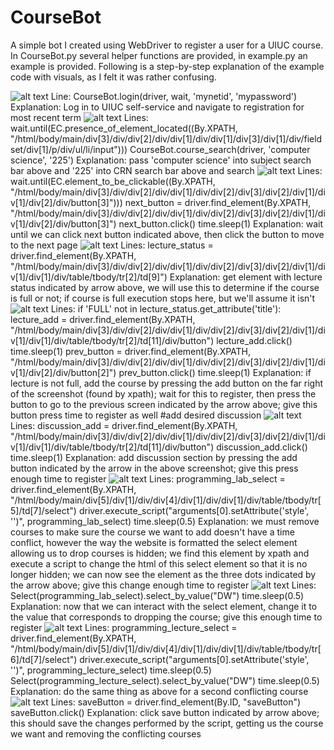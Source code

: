 # CourseBot
A simple bot I created using WebDriver to register a user for a UIUC course. In CourseBot.py several helper functions are provided, in example.py an example is provided.
Following is a step-by-step explanation of the example code with visuals, as I felt it was rather confusing.

![alt text](https://github.com/mschmitt-17/CourseBot/tree/main/imgs/loginscreen.png?raw=true)
Line:   CourseBot.login(driver, wait, 'mynetid', 'mypassword')
Explanation:    Log in to UIUC self-service and navigate to registration for most recent term
![alt text](https://github.com/mschmitt-17/CourseBot/tree/main/imgs/registrationscreen.png?raw=true)
Lines:  wait.until(EC.presence_of_element_located((By.XPATH, "/html/body/main/div[3]/div/div[2]/div/div[1]/div/div[1]/div[3]/div[1]/div/fieldset/div[1]/p/div/ul/li/input")))
        CourseBot.course_search(driver, 'computer science', '225')
Explanation:    pass 'computer science' into subject search bar above and '225' into CRN search bar above and search
![alt text](https://github.com/mschmitt-17/CourseBot/tree/main/imgs/nextbutton.png?raw=true)
Lines:  wait.until(EC.element_to_be_clickable((By.XPATH, "/html/body/main/div[3]/div/div[2]/div/div[1]/div/div[2]/div[3]/div[2]/div[1]/div[1]/div[2]/div/button[3]")))
        next_button = driver.find_element(By.XPATH, "/html/body/main/div[3]/div/div[2]/div/div[1]/div/div[2]/div[3]/div[2]/div[1]/div[1]/div[2]/div/button[3]")
        next_button.click()
        time.sleep(1)
Explanation:    wait until we can click next button indicated above, then click the button to move to the next page
![alt text](https://github.com/mschmitt-17/CourseBot/tree/main/imgs/classcapacity.png?raw=true)
Lines:  lecture_status = driver.find_element(By.XPATH, "/html/body/main/div[3]/div/div[2]/div/div[1]/div/div[2]/div[3]/div[2]/div[1]/div[1]/div[1]/div/table/tbody/tr[2]/td[9]")
Explanation:    get element with lecture status indicated by arrow above, we will use this to determine if the course is full or not; if course is full execution stops here, but we'll assume it isn't
![alt text](https://github.com/mschmitt-17/CourseBot/tree/main/imgs/prevbutton.png?raw=true)
Lines:  if 'FULL' not in lecture_status.get_attribute('title'):
        lecture_add = driver.find_element(By.XPATH, "/html/body/main/div[3]/div/div[2]/div/div[1]/div/div[2]/div[3]/div[2]/div[1]/div[1]/div[1]/div/table/tbody/tr[2]/td[11]/div/button")
        lecture_add.click()
        time.sleep(1)
        prev_button = driver.find_element(By.XPATH, "/html/body/main/div[3]/div/div[2]/div/div[1]/div/div[2]/div[3]/div[2]/div[1]/div[1]/div[2]/div/button[2]")
        prev_button.click()
        time.sleep(1)
Explanation:    if lecture is not full, add the course by pressing the add button on the far right of the screenshot (found by xpath); wait for this to register, then press the button
                to go to the previous screen indicated by the arrow above; give this button press time to register as well
                #add desired discussion
![alt text](https://github.com/mschmitt-17/CourseBot/tree/main/imgs/addcourse.png?raw=true)
Lines:  discussion_add = driver.find_element(By.XPATH, "/html/body/main/div[3]/div/div[2]/div/div[1]/div/div[2]/div[3]/div[2]/div[1]/div[1]/div[1]/div/table/tbody/tr[2]/td[11]/div/button")
        discussion_add.click()
        time.sleep(1)
Explanation:    add discussion section by pressing the add button indicated by the arrow in the above screenshot; give this press enough time to register
![alt text](https://github.com/mschmitt-17/CourseBot/tree/main/imgs/edithtml.png?raw=true)
Lines:  programming_lab_select = driver.find_element(By.XPATH, "/html/body/main/div[5]/div[1]/div/div[4]/div[1]/div/div[1]/div/table/tbody/tr[5]/td[7]/select")
        driver.execute_script("arguments[0].setAttribute('style', '')", programming_lab_select)
        time.sleep(0.5)
Explanation:    we must remove courses to make sure the course we want to add doesn't have a time conflict, however the way the website is formatted the select element allowing us to drop courses
                is hidden; we find this element by xpath and execute a script to change the html of this select element so that it is no longer hidden; we can now see the element as the three dots
                indicated by the arrow above; give this change enough time to register
![alt text](https://github.com/mschmitt-17/CourseBot/tree/main/imgs/removecourse.png?raw=true)
Lines:  Select(programming_lab_select).select_by_value("DW")
        time.sleep(0.5)
Explanation:    now that we can interact with the select element, change it to the value that corresponds to dropping the course; give this enough time to register
![alt text](https://github.com/mschmitt-17/CourseBot/tree/main/imgs/removesecondcourse.png?raw=true)
Lines:  programming_lecture_select = driver.find_element(By.XPATH, "/html/body/main/div[5]/div[1]/div/div[4]/div[1]/div/div[1]/div/table/tbody/tr[6]/td[7]/select")
        driver.execute_script("arguments[0].setAttribute('style', '')", programming_lecture_select)
        time.sleep(0.5)
        Select(programming_lecture_select).select_by_value("DW")
        time.sleep(0.5)
Explanation:    do the same thing as above for a second conflicting course
![alt text](https://github.com/mschmitt-17/CourseBot/tree/main/imgs/submit.png?raw=true)
Lines:  saveButton = driver.find_element(By.ID, "saveButton")
        saveButton.click()
Explanation:    click save button indicated by arrow above; this should save the changes performed by the script, getting us the course we want and removing the conflicting courses